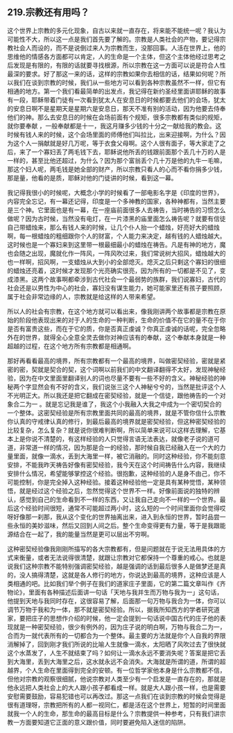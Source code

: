 ## 219.宗教还有用吗？
这个世界上宗教的多元化现象，自古以来就一直存在，将来能不能统一呢？我认为可能性不大，所以这一点是我们首先要了解的。宗教是人类社会的产物，要记得宗教社会人而设的，而不是说倒过来人为宗教而生，没那回事。人活在世界上，他的思维他的情感各方面都可以肯定，人的生命是一个主体，但这个主体他经过思考之后发现是有限的，有限的话就要寻找根源，所以宗教在这一方面可以说是符合人性最深的要求。好了那这一来的话，这样的宗教如果你去相信的话，结果如何呢？所以我们在谈到宗教的时候，我们从一些地方可以看到各种宗教虽然不一样，但它有相通的地方。第一个我们看最简单的出发点，我记得在新约圣经里面讲耶稣的故事有一段，耶稣带着门徒有一次看到犹太人在安息日的时候都要去他们的会场，犹太的安息日啊不是星期天是星期六是安息日，那天不准有别的活动，因为他要去侍奉他们的神。那么去安息日的时候在会场前面有个规矩，很多宗教都有类似的规矩，就你要奉献 ，一般奉献都是十一，我这月赚多少钱的十分之一献给我的教会。这时候有钱人来的时候，这个会场里面的师傅他们叫拉比，出来迎接啊，为什么？因为这个人一捐献就是好几万呢，等于衣食父母啊。这个人很有面子，等大家走了之后，来了一个寡妇丢了两毛钱下去，耶稣说他所丢的钱跟前面那个丢几十万的人是一样的，甚至比他还超过，为什么？因为那个富翁丢个几十万是他的九牛一毛嘛，那这个妇人呢，两毛钱是她全部的财产，所以宗教只看人的心而不看你捐多少钱，那是量，他看的是质，耶稣对他的门徒讲的时候，看到这一幕。


我记得我很小的时候呢，大概念小学的时候看了一部电影名字是《印度的世界》，内容完全忘记，有一幕还记得，印度是一个多神教的国家，各种神都有，当然主要是三个神。它里面也是有一幕，在一座庙前面很多人去祷告，当时祷告的习惯怎么做呢？因为古时候，当然没有电灯，在一片漆黑的庙里面怎么祷告呢？就要有信徒自己带蜡烛来，那么有钱人来的时候，让几个仆人抬一个蜡烛，好亮好大的蜡烛啊，每一根蜡烛的粗细跟你个人的财富，个人能力来决定，越有钱的人蜡烛越大。这时候也是一个寡妇来到这里带一根最细最小的蜡烛在祷告。凡是有神的地方，魔也会随之出现，魔就化作一阵风，一阵风吹过来，我们常说树大招风，蜡烛越大的也一样啊，招风啊，一支蜡烛从大到小的全部熄灭。熄灭之后只剩这个寡妇的很细的蜡烛还亮着，这时候才发现那个光亮确实很亮，因为所有的一切都是不见了，变成漆黑。这两个故事啊都牵涉到古代社会一个最弱势的族群，我们说寡妇，古代的社会还是以男性为中心的社会，寡妇没有谋生能力，她可能家里还有孩子要照顾，属于社会非常边缘的人，宗教就是给这样的人带来希望。


所以人的社会有宗教，在这个地方就可以看出来，像我刚讲两个故事都是宗教在原始的阶段他表现出来的对于人的生命的一种判断，生命的价值不在它的量不在于你是否有富贵这些，而在于它的质，你是否真正虔诚？你真正虔诚的话呢，完全忽略外在的世界，就得全心全意全灵去做你对神应该有的奉献，这个奉献本身就是一种超越的过程，在这个地方所有宗教都是相通啊。


那好再看看最高的境界，所有宗教都有一个最高的境界，叫做密契经验，密就是紧密的密，契就是契合的契，这个词啊以前我们的中文翻译翻得不太好，发现神秘经验，因为在中文里面里翻译别人的词也尽量不要有一些不好的含义。神秘经验的神秘两个字显然会有不好的含义，我们说张三这个人神秘兮兮的，当然是批评这个人不光明正大。所以我还是把它翻成在密契经验，就是一个信徒，跟他祷告的一个对象合二为一 。就是忘记我是谁了，我这个小我融入大我之中成为一个密切契合的一个整体。这密契经验是所有宗教里面共同的最高的境界，就是不管你信什么宗教你认真的守戒律认真的修行，到最后最高的境界就是密契经验，但这种密契经验的比较复杂，怎么复杂？就是说你很难判断啊，所以简单来说可以这样去理解，它基本上是你说不清楚的，有这样经验的人只觉得言语无法表达，就像老子说的道可道，非常道一样的情况，因为那是合一的经验，那时候自我已经融入在一个大的力量里面，就像一滴水，丢到大海里一样，被它消融的。同时这种经验，你不能刻意安排，不能我昨天祷告好像有密契经验，我今天在这个时间祷告什么内容，我继续安排什么情况，希望能够掌控这个经验。很抱歉，这种经验的人是身不由己，你不可能控制，你是完全掉入这种经验。接着这种经验他一定是具有某种觉悟，某种领悟，就是经过这个经验之后，忽然觉得这个世界不一样。好像前面说的独特的辨认，感觉到自己的生命看到不一样的东西，又让我自己走向不一样的一个世界。最后这个经验时间很短，通常不可能超过两小时，这么短的一个时间里面你会觉得哎呀好像那一刹那，我从这个变化的世界抽离出来，进入到永恒的世界，暂时品尝一些永恒的美妙滋味，然后又回到人间之后。整个生命变得更有力量，等于是我跟能源结合在一起了，我的能量当然是更可以层出不穷啊。


这种密契经验像我刚刚所描写的各大宗教都有，但是问题就在于说无法用具体的方式来衡量，或者无法说得很清楚，就跟让宗教对它都保持一个尊重的戒心。也就是说我们这种宗教不能特别强调密契经验，越是强调的话到最后很多人是做梦还是真的，没人搞得清楚，这就是各人修行的地方，你说达到最高的境界，这种应该是人类相通的吧。比如我们举个例子在我们的道家庄子里面，它的第二篇文章叫作《齐物论》，里面有各种描述后面讲一句话「天地与我并生而万物与我为一」这句话，他提到天地与我同时存在，这很容易了解，后面那一句万物与我合为一体，你可以调节万物于我和为一体，那不就是密契经验。所以，据我所知西方的学者研究道家，要把庄子的思想作介绍的时候，他一定会提到一句话说中国古代的庄子他的表现就是一种密契经验，很少有例外的，因为庄子说的明白啊，万物与我合二为一，合而为一就代表所有的一切都合为一个整体。最主要的方法就是你个人自我的界限消解掉了，回到刚才我们所说的比喻人生就像一滴水，太阳晒了风吹过去了很快就这个水蒸发了，人生不就结束了吗？如何让一滴水永远不要消失呢？答案是把它丢到大海里，丢到大海里之后，这水就永远不会消失。大海就是所谓的道，所谓的超越界，个人生命在里面得到完全的安顿。有一位哲学家他本身是什么宗教都不信，但他对宗教的观察很细腻，他说宗教对人类至少有一个启发是一直存在的，那就是他永远把人类社会上的大人跟小孩子都看成一样。就是大人跟小孩一样，也是需要安慰需要鼓励，容易犯错也可以再改过。那这一点我们在谈到宗教的时候会觉得是很有道理呀，宗教把所有的人都一视同仁，都是活在这个世界上，短暂的时间里面就我一个人的生命，那生命的最高目标是什么？宗教提供一种参考，只有我们讲宗教一方面要知道它正面的意义跟价值，同时要避免陷入迷信的陷阱。

